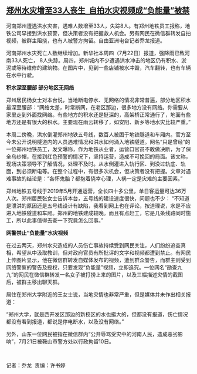 <!--1626942900000-->
[郑州水灾增至33人丧生  自拍水灾视频成“负能量”被禁](https://www.rfa.org/mandarin/yataibaodao/shehui/ql0722a-07222021043505.html)
------

<p>河南郑州遭遇洪水灾害，遇难人数增至33人，失踪8人。有郑州地铁员工报称，地铁公司早接到洪水预警，但决策者没有把握救人机会。另有网民在微信群转发自拍视频，被群主阻挠，也有人被警方拘留。自由亚洲电台记者乔龙报道。</p><p>河南郑州水灾死亡人数继续增加。新华社本周四（7月22日）报道，强降雨已致河南33人死亡， 8人失踪。周四，郑州城内不少遭遇洪水冲击的地区仍有积水、淤泥或等待维修的建筑物。在图片中，见到一些店铺被水冲毁，汽车翻转，也有车辆在水中行驶。</p><p><strong>积水深至腰部 部分地区无网络</strong></p><p>郑州居民杨女士对本台说，当地断电停水、无网络的情况非常普遍，部分地区积水最深至腰部：“网络太差，时常断网，在老区那边，很多地方没有网络。你需要从家里走到外面找网络。有些地方的积水还是挺深的，高架桥正常通行了，地面有些地方还是有很大的积水。主要现在雨云转移了，如安阳、新乡等地水灾比较严重。”</p><p>本周二傍晚，洪水倒灌郑州地铁五号线，数百人被困于地铁隧道和车厢内。官方至今未公开说明隧道内的人员遇难情况和洪水如何涌入地铁隧道。网名“只是曾经”的一位郑州地铁员工，发文曝称，作为地铁从业者，运营口官员不敢做决断，为了保全乌纱帽，在接到红色预警的情况下，坚持运营，造成不可挽回的局面。该文称，现场决策领导不了解情况，处理不及时。从水倒灌进入轨行区、到没过轨底、轨面，到必须断电等。在整个过程中，有很多次机会，但决策者没有把握。文章对遇难事故的结论是：“各怀鬼胎？都抱着侥幸心理，人祸一定是灾难的主要因素。”</p><p>郑州地铁五号线于2019年5月开通运营，全长四十多公里，单日客运量可达36万人次。郑州居民张女士告诉本台，五号线的建设速度很快，问题也不少： “不知道是泄洪的原因还是五号线设计有缺陷，我看到网上也在评论，按道理说，水是不应进入地铁隧道和车厢。郑州的地铁建成较晚。而且有点赶工，它是几条线路同时施工，所以此事值得去查一下究竟怎么回事。”</p><p><strong>网警禁止“负能量”水灾视频</strong></p><p>在过去两天，郑州水灾造成的人员伤亡事故持续受到网民关注，人们纷纷追查真相，希望从中汲取教训，但对政府官员有所批评的文字和视频都遭到禁止。有网民上传图片显示，他在微信群转发自媒体发布的视频，遭到群众警告，而群主则受到网络警察的警告及授权，只要发现“负能量”视频，立即追究。一位网名“勘查九九”的网民在微信群转发一名女子被打捞上来的图片，以及三幅描述灾情的截图后，被群主移出聊天群。</p><p>居住在郑州大学附近的王女士说，当地灾情也非常严重，但是媒体并未作出相关报道：</p><p>“郑州大学，就是西开发区那边的新校区的水也挺大的，但都没有报道，伤亡情况都没有看到报道，都说是停电断水，以及没有网络。”</p><p>另外，山东一位网民被指在微信群内“公开辱骂受灾中的河南人民，造成恶劣影响”，7月21日被鞍山市警方处以行政拘留10日。</p><p> </p><p>记者：乔龙  责编：许书婷</p><p> </p>

